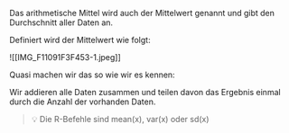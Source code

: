 Das arithmetische Mittel wird auch der Mittelwert genannt und gibt den Durchschnitt aller Daten an.

Definiert wird der Mittelwert wie folgt:

![[IMG_F11091F3F453-1.jpeg]]

Quasi machen wir das so wie wir es kennen:

Wir addieren alle Daten zusammen und teilen davon das Ergebnis einmal durch die Anzahl der vorhanden Daten.

>💡 Die R-Befehle sind mean(x), var(x) oder sd(x)